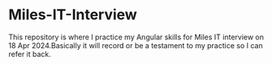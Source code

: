 # Miles-IT-Interview
This repository is where I practice my Angular skills for Miles IT interview on 18 Apr 2024.Basically it will record or be a testament to my practice so I can refer it back.
